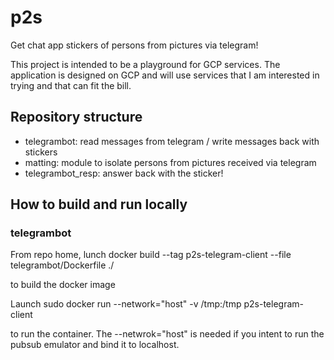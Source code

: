 # p2s
Get chat app stickers of persons from pictures via telegram!

This project is intended to be a playground for GCP services. The application is designed on GCP and will use services that I am interested in trying and that can fit the bill.

## Repository structure
- telegrambot: read messages from telegram / write messages back with stickers
- matting: module to isolate persons from pictures received via telegram
- telegrambot_resp: answer back with the sticker!

## How to build and run locally

### telegrambot

From repo home, lunch 
docker build --tag p2s-telegram-client --file telegrambot/Dockerfile ./

to build the docker image

Launch 
sudo docker run --network="host" -v /tmp:/tmp p2s-telegram-client

to run the container. The --netwrok="host" is needed if you intent to run the pubsub emulator and bind it to localhost.



